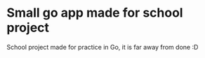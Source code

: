 # Small go app made for school project

School project made for practice in Go, it is far away from done :D
